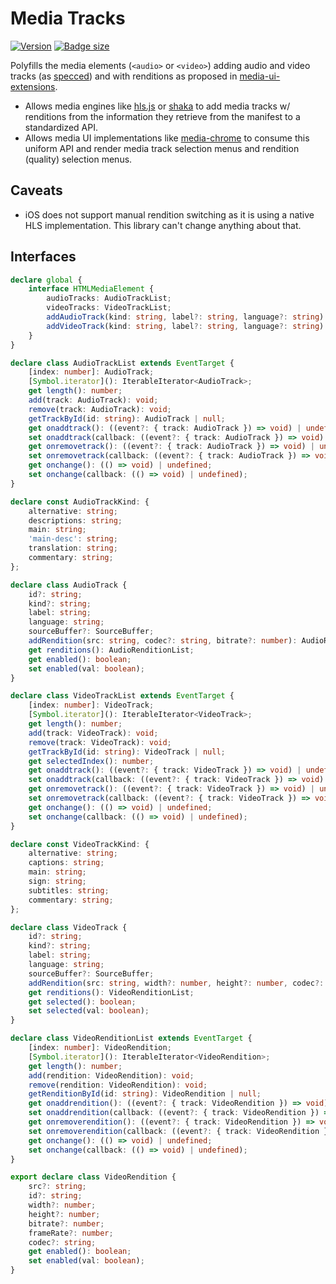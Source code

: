 # Media Tracks

[![Version](https://img.shields.io/npm/v/media-tracks?style=flat-square)](https://www.npmjs.com/package/media-tracks) 
[![Badge size](https://img.badgesize.io/https://cdn.jsdelivr.net/npm/media-tracks/+esm?compression=gzip&label=gzip&style=flat-square)](https://cdn.jsdelivr.net/npm/media-tracks/+esm)


Polyfills the media elements (`<audio>` or `<video>`) adding audio and video tracks (as [specced](https://html.spec.whatwg.org/multipage/media.html#media-resources-with-multiple-media-tracks)) and with renditions as proposed in [media-ui-extensions](https://github.com/video-dev/media-ui-extensions).

- Allows media engines like [hls.js](https://github.com/video-dev/hls.js)
or [shaka](https://github.com/shaka-project/shaka-player) to add media tracks w/
renditions from the information they retrieve from the manifest to a standardized
API.
- Allows media UI implementations like [media-chrome](https://github.com/muxinc/media-chrome) to consume this uniform API and render media track selection menus
and rendition (quality) selection menus.


## Caveats

- iOS does not support manual rendition switching as it is using a native
  HLS implementation. This library can't change anything about that. 

## Interfaces

```ts
declare global {
    interface HTMLMediaElement {
        audioTracks: AudioTrackList;
        videoTracks: VideoTrackList;
        addAudioTrack(kind: string, label?: string, language?: string): AudioTrack;
        addVideoTrack(kind: string, label?: string, language?: string): VideoTrack;
    }
}

declare class AudioTrackList extends EventTarget {
    [index: number]: AudioTrack;
    [Symbol.iterator](): IterableIterator<AudioTrack>;
    get length(): number;
    add(track: AudioTrack): void;
    remove(track: AudioTrack): void;
    getTrackById(id: string): AudioTrack | null;
    get onaddtrack(): ((event?: { track: AudioTrack }) => void) | undefined;
    set onaddtrack(callback: ((event?: { track: AudioTrack }) => void) | undefined);
    get onremovetrack(): ((event?: { track: AudioTrack }) => void) | undefined;
    set onremovetrack(callback: ((event?: { track: AudioTrack }) => void) | undefined);
    get onchange(): (() => void) | undefined;
    set onchange(callback: (() => void) | undefined);
}

declare const AudioTrackKind: {
    alternative: string;
    descriptions: string;
    main: string;
    'main-desc': string;
    translation: string;
    commentary: string;
};

declare class AudioTrack {
    id?: string;
    kind?: string;
    label: string;
    language: string;
    sourceBuffer?: SourceBuffer;
    addRendition(src: string, codec?: string, bitrate?: number): AudioRendition;
    get renditions(): AudioRenditionList;
    get enabled(): boolean;
    set enabled(val: boolean);
}

declare class VideoTrackList extends EventTarget {
    [index: number]: VideoTrack;
    [Symbol.iterator](): IterableIterator<VideoTrack>;
    get length(): number;
    add(track: VideoTrack): void;
    remove(track: VideoTrack): void;
    getTrackById(id: string): VideoTrack | null;
    get selectedIndex(): number;
    get onaddtrack(): ((event?: { track: VideoTrack }) => void) | undefined;
    set onaddtrack(callback: ((event?: { track: VideoTrack }) => void) | undefined);
    get onremovetrack(): ((event?: { track: VideoTrack }) => void) | undefined;
    set onremovetrack(callback: ((event?: { track: VideoTrack }) => void) | undefined);
    get onchange(): (() => void) | undefined;
    set onchange(callback: (() => void) | undefined);
}

declare const VideoTrackKind: {
    alternative: string;
    captions: string;
    main: string;
    sign: string;
    subtitles: string;
    commentary: string;
};

declare class VideoTrack {
    id?: string;
    kind?: string;
    label: string;
    language: string;
    sourceBuffer?: SourceBuffer;
    addRendition(src: string, width?: number, height?: number, codec?: string, bitrate?: number, frameRate?: number): VideoRendition;
    get renditions(): VideoRenditionList;
    get selected(): boolean;
    set selected(val: boolean);
}

declare class VideoRenditionList extends EventTarget {
    [index: number]: VideoRendition;
    [Symbol.iterator](): IterableIterator<VideoRendition>;
    get length(): number;
    add(rendition: VideoRendition): void;
    remove(rendition: VideoRendition): void;
    getRenditionById(id: string): VideoRendition | null;
    get onaddrendition(): ((event?: { track: VideoRendition }) => void) | undefined;
    set onaddrendition(callback: ((event?: { track: VideoRendition }) => void) | undefined);
    get onremoverendition(): ((event?: { track: VideoRendition }) => void) | undefined;
    set onremoverendition(callback: ((event?: { track: VideoRendition }) => void) | undefined);
    get onchange(): (() => void) | undefined;
    set onchange(callback: (() => void) | undefined);
}

export declare class VideoRendition {
    src?: string;
    id?: string;
    width?: number;
    height?: number;
    bitrate?: number;
    frameRate?: number;
    codec?: string;
    get enabled(): boolean;
    set enabled(val: boolean);
}
```
